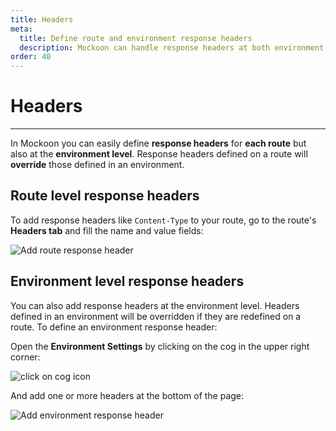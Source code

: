 ```yaml
---
title: Headers
meta:
  title: Define route and environment response headers
  description: Mockoon can handle response headers at both environment and route levels for your mock server, learn how
order: 40
---
```


# Headers

---

In Mockoon you can easily define **response headers** for **each route** but also at the **environment level**. Response headers defined on a route will **override** those defined in an environment.

## Route level response headers

To add response headers like `Content-Type` to your route, go to the route's **Headers tab** and fill the name and value fields:

![Add route response header](/images/docs/add-route-header.png)

## Environment level response headers

You can also add response headers at the environment level. Headers defined in an environment will be overridden if they are redefined on a route. To define an environment response header:

Open the **Environment Settings** by clicking on the cog in the upper right corner:

![click on cog icon](/images/docs/open-settings.png)

And add one or more headers at the bottom of the page:

![Add environment response header](/images/docs/add-environment-header.png)
